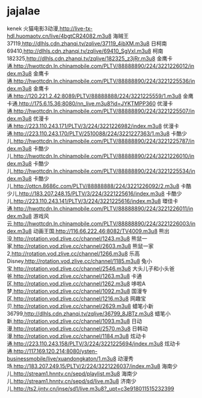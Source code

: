 # jajalae
kenek
﻿火猫电影3动漫,http://live-tx-hdl.huomaotv.cn/live/4bgtCR24082.m3u8
海贼王37119,http://dlhls.cdn.zhanqi.tv/zqlive/37119_4ibXM.m3u8
日柯南69410,http://dlhls.cdn.zhanqi.tv/zqlive/69410_SgVxl.m3u8
柯南182325,http://dlhls.cdn.zhanqi.tv/zqlive/182325_z3jRr.m3u8
金鹰卡通,http://hwottcdn.ln.chinamobile.com/PLTV/88888890/224/3221226012/index.m3u8
金鹰卡通,http://hwottcdn.ln.chinamobile.com/PLTV/88888890/224/3221225536/index.m3u8
金鹰卡通,http://120.221.2.42:8089/PLTV/88888888/224/3221225559/1.m3u8
金鹰卡通,http://175.6.15.36:8080/nn_live.m3u8?id=JYKTMPP360
优漫卡通,http://hwottcdn.ln.chinamobile.com/PLTV/88888890/224/3221225507/index.m3u8
优漫卡通,http://223.110.243.171/PLTV/3/224/3221226982/index.m3u8
优漫卡通,http://223.110.243.170/PLTV/2510088/224/3221227363/1.m3u8
卡酷少儿,http://hwottcdn.ln.chinamobile.com/PLTV/88888890/224/3221225787/index.m3u8
卡酷少儿,http://hwottcdn.ln.chinamobile.com/PLTV/88888890/224/3221226010/index.m3u8
卡酷少儿,http://hwottcdn.ln.chinamobile.com/PLTV/88888890/224/3221225534/index.m3u8
卡酷少儿,http://ottcn.8686c.com/PLTV/88888888/224/3221226092/2.m3u8
卡酷少儿,http://183.207.248.15/PLTV/3/224/3221225616/index.m3u8
卡酷少儿,http://223.110.243.141/PLTV/3/224/3221225616/index.m3u8
環佳卡通,http://hwottcdn.ln.chinamobile.com/PLTV/88888890/224/3221226011/index.m3u8
游戏风云,http://hwottcdn.ln.chinamobile.com/PLTV/88888890/224/3221226003/index.m3u8
动画王国,http://116.66.222.46:8082/TV4009.m3u8
熊出没,http://rotation.vod.zlive.cc/channel/1243.m3u8
熊鼠一家,http://rotation.vod.zlive.cc/channel/2603.m3u8
熊鼠一家2,http://rotation.vod.zlive.cc/channel/1266.m3u8
乐高Disney,http://rotation.vod.zlive.cc/channel/1185.m3u8
兔小宝,http://rotation.vod.zlive.cc/channel/2546.m3u8
大头儿子和小头爸爸,http://rotation.vod.zlive.cc/channel/1263.m3u8
卡通区,http://rotation.vod.zlive.cc/channel/1262.m3u8
哆啦A梦,http://rotation.vod.zlive.cc/channel/1092.m3u8
国漫专区,http://rotation.vod.zlive.cc/channel/1216.m3u8
网趣宝贝,http://rotation.vod.zlive.cc/channel/2629.m3u8
蜡笔小新36799,http://dlhls.cdn.zhanqi.tv/zqlive/36799_8JBTz.m3u8
蜡笔小新,http://rotation.vod.zlive.cc/channel/1093.m3u8
日动漫,http://rotation.vod.zlive.cc/channel/2570.m3u8
日韩动漫,http://rotation.vod.zlive.cc/channel/1184.m3u8
炫动卡通,http://223.110.243.158/PLTV/3/224/3221225694/index.m3u8
炫动卡通,http://117.169.120.214:8080/ysten-businessmobile/live/xuandongkaton/1.m3u8
动漫秀场,http://183.207.249.15/PLTV/2/224/3221226037/index.m3u8
海南少儿,http://stream1.hnntv.cn/sepd/playlist.m3u8
海南少儿,http://stream1.hnntv.cn/sepd/sd/live.m3u8
济南少儿,http://ts2.ijntv.cn/jnse/sd1/live.m3u8?_upt=c3e918011515232399
